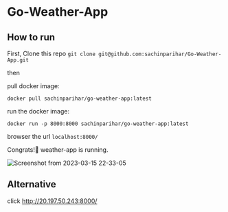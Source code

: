 # Go-Weather-App
## How to run
First, Clone this repo ``` git clone git@github.com:sachinparihar/Go-Weather-App.git ```

then

pull docker image:
```
docker pull sachinparihar/go-weather-app:latest
```
run the docker image:
```
docker run -p 8000:8000 sachinparihar/go-weather-app:latest
```
browser the url ```localhost:8000/ ```

Congrats!🎉 weather-app is running.

![Screenshot from 2023-03-15 22-33-05](https://user-images.githubusercontent.com/94243074/225385758-b8ab612d-8078-45e2-b5fd-d0c0a0ee2fbc.png)


## Alternative

click http://20.197.50.243:8000/
